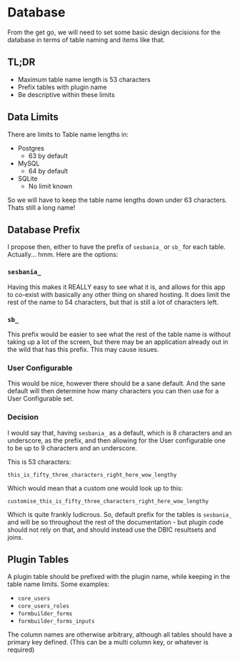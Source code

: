 # Database

From the get go, we will need to set some basic design decisions for the
database in terms of table naming and items like that.

## TL;DR

* Maximum table name length is 53 characters
* Prefix tables with plugin name
* Be descriptive within these limits

## Data Limits

There are limits to Table name lengths in:

* Postgres
  * 63 by default
* MySQL
  * 64 by default
* SQLite
  * No limit known

So we will have to keep the table name lengths down under 63 characters. Thats
still a long name!

## Database Prefix

I propose then, either to have the prefix of `sesbania_` or `sb_` for each
table. Actually... hmm. Here are the options:

### `sesbania_`

Having this makes it REALLY easy to see what it is, and allows for this app to
co-exist with basically any other thing on shared hosting. It does limit the
rest of the name to 54 characters, but that is still a lot of characters left.

### `sb_`

This prefix would be easier to see what the rest of the table name is without
taking up a lot of the screen, but there may be an application already out in
the wild that has this prefix. This may cause issues.

### User Configurable

This would be nice, however there should be a sane default. And the sane
default will then determine how many characters you can then use for a User
Configurable set.

### Decision

I would say that, having `sesbania_` as a default, which is 8 characters and an
underscore, as the prefix, and then allowing for the User configurable one to
be up to 9 characters and an underscore.

This is 53 characters:

```
this_is_fifty_three_characters_right_here_wow_lengthy
```

Which would mean that a custom one would look up to this:

```
customise_this_is_fifty_three_characters_right_here_wow_lengthy
```

Which is quite frankly ludicrous. So, default prefix for the tables is
`sesbania_` and will be so throughout the rest of the documentation - but
plugin code should not rely on that, and should instead use the DBIC resultsets
and joins.

## Plugin Tables

A plugin table should be prefixed with the plugin name, while keeping in the
table name limits. Some examples:

* `core_users`
* `core_users_roles`
* `formbuilder_forms`
* `formbuilder_forms_inputs`

The column names are otherwise arbitrary, although all tables should have a
primary key defined. (This can be a multi column key, or whatever is required)
